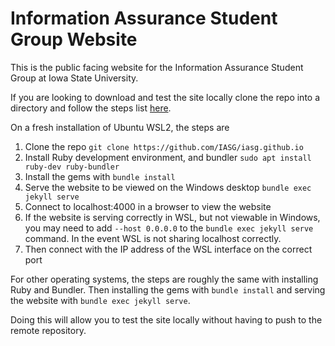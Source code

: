 # Information Assurance Student Group Website

This is the public facing website for the Information Assurance Student Group at Iowa State University. 

If you are looking to download and test the site locally clone the repo into a directory and follow the steps list [here](https://docs.github.com/en/pages/setting-up-a-github-pages-site-with-jekyll/testing-your-github-pages-site-locally-with-jekyll).

On a fresh installation of Ubuntu WSL2, the steps are

1. Clone the repo ```git clone https://github.com/IASG/iasg.github.io```
2. Install Ruby development environment, and bundler ```sudo apt install ruby-dev ruby-bundler```
3. Install the gems with ```bundle install```
4. Serve the website to be viewed on the Windows desktop ```bundle exec jekyll serve```
5. Connect to localhost:4000 in a browser to view the website
6. If the website is serving correctly in WSL, but not viewable in Windows, you may need to add ```--host 0.0.0.0``` to the ```bundle exec jekyll serve``` command. In the event WSL is not sharing localhost correctly.
7. Then connect with the IP address of the WSL interface on the correct port

For other operating systems, the steps are roughly the same with installing Ruby and Bundler. Then installing the gems with ```bundle install``` and serving the website with ```bundle exec jekyll serve```.

Doing this will allow you to test the site locally without having to push to the remote repository.
